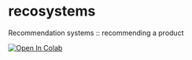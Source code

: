# recosystems
Recommendation systems :: recommending a product

[![Open In Colab](https://colab.research.google.com/assets/colab-badge.svg)](https://github.com/glaiml/recosystems/blob/master/VGK-project7-RecommendationSystems.ipynb)
